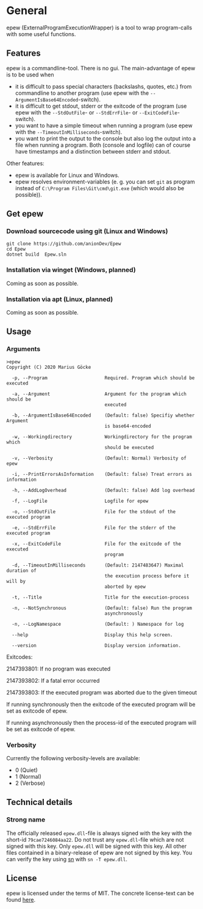 # General

epew (ExternalProgramExecutionWrapper) is a tool to wrap program-calls with some useful functions.

## Features

epew is a commandline-tool. There is no gui. The main-advantage of epew is to be used when

- it is difficult to pass special characters (backslashs, quotes, etc.) from commandline to another program (use epew with the `--ArgumentIsBase64Encoded`-switch).
- it is difficult to get stdout, stderr or the exitcode of the program (use epew with the `--StdOutFile`- or `--StdErrFile`- or `--ExitCodeFile`-switch).
- you want to have a simple timeout when running a program (use epew with the `--TimeoutInMilliseconds`-switch).
- you want to print the output to the console but also log the output into a file when running a program. Both (console and logfile) can of course have timestamps and a distinction between stderr and stdout.

Other features:

- epew is available for Linux and Windows.
- epew resolves environment-variables (e. g. you can set `git` as program instead of `C:\Program Files\Git\cmd\git.exe` (which would also be possible)).

## Get epew

### Download sourcecode using git (Linux and Windows)

```
git clone https://github.com/anionDev/Epew
cd Epew
dotnet build  Epew.sln
```

### Installation via winget (Windows, planned)

Coming as soon as possible.

### Installation via apt (Linux, planned)

Coming as soon as possible.

## Usage

### Arguments

```
>epew
Copyright (C) 2020 Marius Göcke

  -p, --Program                     Required. Program which should be executed

  -a, --Argument                    Argument for the program which should be
                                    executed

  -b, --ArgumentIsBase64Encoded     (Default: false) Specifiy whether Argument
                                    is base64-encoded

  -w, --Workingdirectory            Workingdirectory for the program which
                                    should be executed

  -v, --Verbosity                   (Default: Normal) Verbosity of epew

  -i, --PrintErrorsAsInformation    (Default: false) Treat errors as information

  -h, --AddLogOverhead              (Default: false) Add log overhead

  -f, --LogFile                     Logfile for epew

  -o, --StdOutFile                  File for the stdout of the executed program

  -e, --StdErrFile                  File for the stderr of the executed program

  -x, --ExitCodeFile                File for the exitcode of the executed
                                    program

  -d, --TimeoutInMilliseconds       (Default: 2147483647) Maximal duration of
                                    the execution process before it will by
                                    aborted by epew

  -t, --Title                       Title for the execution-process

  -n, --NotSynchronous              (Default: false) Run the program
                                    asynchronously

  -n, --LogNamespace                (Default: ) Namespace for log

  --help                            Display this help screen.

  --version                         Display version information.
```

Exitcodes:

2147393801: If no program was executed

2147393802: If a fatal error occurred

2147393803: If the executed program was aborted due to the given timeout

If running synchronously then the exitcode of the executed program will be set as exitcode of epew.

If running asynchronously then the process-id of the executed program will be set as exitcode of epew.

### Verbosity

Currently the following verbosity-levels are available:

- 0 (Quiet)
- 1 (Normal)
- 2 (Verbose)

## Technical details

### Strong name

The officially released `epew.dll`-file is always signed with the key with the short-id `79cae7246084aa22`. Do not trust any `epew.dll`-file which are not signed with this key.
Only `epew.dll` will be signed with this key. All other files contained in a binary-release of epew are not signed by this key.
You can verify the key using [sn](https://docs.microsoft.com/en-us/dotnet/framework/tools/sn-exe-strong-name-tool) with `sn -T epew.dll`.

## License

epew is licensed under the terms of MIT. The concrete license-text can be found [here](https://raw.githubusercontent.com/anionDev/externalProgramExecutionWrapper/master/License.txt).
